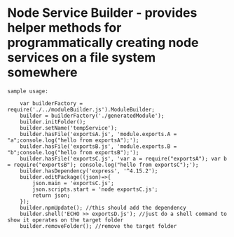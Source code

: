 # Node Service Builder - provides helper methods for programmatically creating node services on a file system somewhere

	sample usage:
	
		var builderFactory = require('./../moduleBuilder.js').ModuleBuilder;
		builder = builderFactory('./generatedModule');
		builder.initFolder();
		builder.setName('tempService');
		builder.hasFile('exportsA.js', 'module.exports.A = "a";console.log("hello from exportsA");');
		builder.hasFile('exportsB.js', 'module.exports.B = "b";console.log("hello from exportsB");');
		builder.hasFile('exportsC.js', 'var a = require("exportsA"); var b = require("exportsB"); console.log("hello from exportsC");');
		builder.hasDependency('express', '^4.15.2');
		builder.editPackage((json)=>{
			json.main = 'exportsC.js';
			json.scripts.start = 'node exportsC.js';
			return json;
		});
		builder.npmUpdate(); //this should add the dependency
		builder.shell('ECHO >> exportsD.js'); //just do a shell command to show it operates on the target folder
		builder.removeFolder(); //remove the target folder
